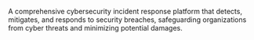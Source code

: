 A comprehensive cybersecurity incident response platform that detects, mitigates, and responds to security breaches, safeguarding organizations from cyber threats and minimizing potential damages.